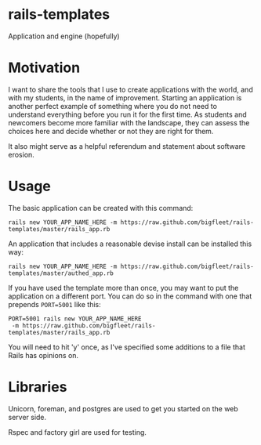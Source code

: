 rails-templates
===============

Application and engine (hopefully)

Motivation
==========

I want to share the tools that I use to create applications with the world, and
with my students, in the name of improvement.  Starting an application is
another perfect example of something where you do not need to understand
everything before you run it for the first time.  As students and newcomers
become more familiar with the landscape, they can assess the choices here and
decide whether or not they are right for them.

It also might serve as a helpful referendum and statement about software
erosion.

Usage
=====

The basic application can be created with this command:

```
rails new YOUR_APP_NAME_HERE -m https://raw.github.com/bigfleet/rails-templates/master/rails_app.rb

```

An application that includes a reasonable devise install can be installed this
way:

```
rails new YOUR_APP_NAME_HERE -m https://raw.github.com/bigfleet/rails-templates/master/authed_app.rb

```

If you have used the template more than once, you may want to put the
application on a different port.  You can do so in the command with one that
prepends ```PORT=5001``` like this:

```
PORT=5001 rails new YOUR_APP_NAME_HERE
 -m https://raw.github.com/bigfleet/rails-templates/master/rails_app.rb
```

You will need to hit 'y' once, as I've specified some additions to a file that
Rails has opinions on.


Libraries
=========

Unicorn, foreman, and postgres are used to get you started on the web server
side.

Rspec and factory girl are used for testing.
